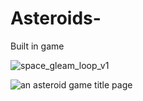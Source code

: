 # Asteroids-
Built in game


![space_gleam_loop_v1](https://github.com/user-attachments/assets/3fb7a303-af62-4527-853e-dafd4dbf4fce)


<!--
<img src="https://github.com/user-attachments/assets/9ce63e07-5f6f-4831-b2f8-a83312a269b9" alt="Asteroid game title" style="width=200px; height=400px;">
![an asteroid game title page](blob:https://outlook.office.com/de044d67-dafa-41bd-9667-ef74581119c5)
-->

![an asteroid game title page](blob:https://outlook.office.com/de044d67-dafa-41bd-9667-ef74581119c5)
